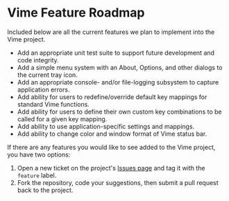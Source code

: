 # Vime Feature Roadmap

Included below are all the current features we plan to implement into the Vime project.

* Add an appropriate unit test suite to support future development and code integrity.
* Add a simple menu system with an About, Options, and other dialogs to the current tray icon.
* Add an appropriate console- and/or file-logging subsystem to capture application errors.
* Add ability for users to redefine/override default key mappings for standard Vime functions.
* Add ability for users to define their own custom key combinations to be called for a given key mapping.
* Add ability to use application-specific settings and mappings.
* Add ability to change color and window format of Vime status bar.

If there are any features you would like to see added to the Vime project, you have two options:

1. Open a new ticket on the project's [Issues page][IssuesLink] and tag it with the `feature` label.
2. Fork the repository, code your suggestions, then submit a pull request back to the project.

[IssuesLink]: https://github.com/Axianator/Vime/issues

